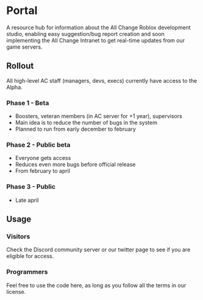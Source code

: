 # Portal
A resource hub for information about the All Change Roblox development studio, enabling easy suggestion/bug report creation and soon implementing the All Change Intranet to get real-time updates from our game servers.

## Rollout
All high-level AC staff (managers, devs, execs) currently have access to the Alpha.

### Phase 1 - Beta
- Boosters, veteran members (in AC server for +1 year), supervisors
- Main idea is to reduce the number of bugs in the system
- Planned to run from early december to february

### Phase 2 - Public beta
- Everyone gets access
- Reduces even more bugs before official release
- From february to april

### Phase 3 - Public
- Late april

## Usage
### Visitors
Check the Discord community server or our twitter page to see if you are eligible for access.

### Programmers
Feel free to use the code here, as long as you follow all the terms in our license.
